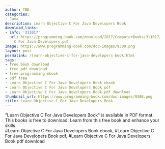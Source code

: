 ```yaml
---
author: TBD
categories:
- Java
description: Learn Objective C For Java Developers Book
download_links:
- info: '311017'
  url: https://programming-book.com/download/2017/ComputerBooks/311017/Learn Objective
    C For Java Developers.pdf
image: https://www.programming-book.com/doc-images/9380.png
layout: post
permalink: /learn-objective-c-for-java-developers-book.html
tags:
- free book download
- free pdf download
- free programming ebook
- pdf free
- Learn Objective C For Java Developers Book ebook
- Learn Objective C For Java Developers Book pdf
- Learn Objective C For Java Developers Book pdf download
thumbnail_url: https://www.programming-book.com/doc-images/9380.png
title: Learn Objective C For Java Developers Book
---
```


 
<div class="item-desc text-justify">
  "Learn Objective C For Java Developers Book" is available in PDF format. This books is free to download. Learn from this free book and enhance your skills.
  <br>
  #Learn Objective C For Java Developers Book ebook, #Learn Objective C For Java Developers Book pdf, #Learn Objective C For Java Developers Book pdf download
</div>